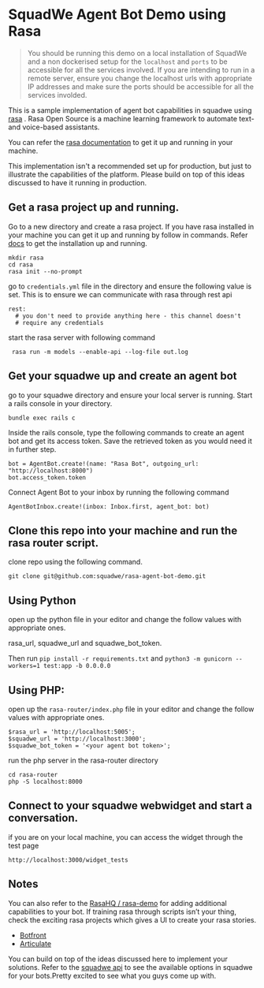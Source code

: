 
# SquadWe Agent Bot Demo using Rasa

> You should be running this demo on a local installation of SquadWe and a non dockerised setup for the `localhost` and `ports` to be accessible for all the services involved. If you are intending to run in a remote server, ensure you change the localhost urls with appropriate IP addresses and make sure the ports should be accessible for all the services involded. 

This is a sample implementation of agent bot capabilities in squadwe using [rasa](https://rasa.com/) . Rasa Open Source is a machine learning framework to automate text- and voice-based assistants.

You can refer the [rasa documentation](https://rasa.com/docs/rasa/user-guide/installation/) to get it up and running in your machine. 

This implementation isn't a recommended set up for production, but just to illustrate the capabilities of the platform. Please build on top of this ideas discussed to have it running in production.


## Get a rasa project up and running. 

Go to a new directory and create a rasa project. If you have rasa installed in your machine you can get it up and running by follow in commands.  Refer [docs](https://rasa.com/docs/rasa/user-guide/rasa-tutorial/) to get the installation up and running. 

```
mkdir rasa
cd rasa
rasa init --no-prompt
```

go to `credentials.yml` file in the directory and ensure the following value is set. This is to ensure we can communicate with rasa through rest api

```
rest:
  # you don't need to provide anything here - this channel doesn't
  # require any credentials
```

start the rasa server with following command

```
 rasa run -m models --enable-api --log-file out.log
```

##  Get your squadwe up and create an agent bot

go to your squadwe directory and ensure your local server is running.  Start a rails console in your directory.

```
bundle exec rails c
```

Inside the rails console, type the following commands to create an agent bot and get its access token. Save the retrieved token as you would need it in further step.

```
bot = AgentBot.create!(name: "Rasa Bot", outgoing_url: "http://localhost:8000")
bot.access_token.token
```

Connect Agent Bot to your inbox by running the following command

```
AgentBotInbox.create!(inbox: Inbox.first, agent_bot: bot)
```

## Clone this repo into your machine and run the rasa router script. 


clone repo using the following command. 

```
git clone git@github.com:squadwe/rasa-agent-bot-demo.git
```
## Using Python
open up the python file in your editor and change the follow values with appropriate ones. 

rasa_url, squadwe_url and squadwe_bot_token.

Then run `pip install -r requirements.txt` and `python3 -m gunicorn --workers=1 test:app -b 0.0.0.0 `

## Using PHP:
open up the `rasa-router/index.php` file in your editor and change the follow values with appropriate ones. 

```
$rasa_url = 'http://localhost:5005';
$squadwe_url = 'http://localhost:3000';
$squadwe_bot_token = '<your agent bot token>';
```

run the php server  in the rasa-router directory

```
cd rasa-router
php -S localhost:8000
```

## Connect to your squadwe webwidget and start a conversation. 

if you are on your local machine, you can access the widget through the test page

```
http://localhost:3000/widget_tests
```

## Notes 

You can also refer to the  [RasaHQ / rasa-demo](https://github.com/RasaHQ/rasa-demo) for adding additional capabilities to your bot. If training rasa through scripts isn’t your thing, check the exciting rasa projects which gives a UI to create your rasa stories. 
- [Botfront](https://github.com/botfront/botfront)
- [Articulate](https://github.com/samtecspg/articulate)

You can build on top of the ideas discussed here to implement your solutions. Refer to the [squadwe api](https://www.squadwe.com/developers/api/) to see the available options in squadwe for your bots.Pretty excited to see what you guys come up with. 
